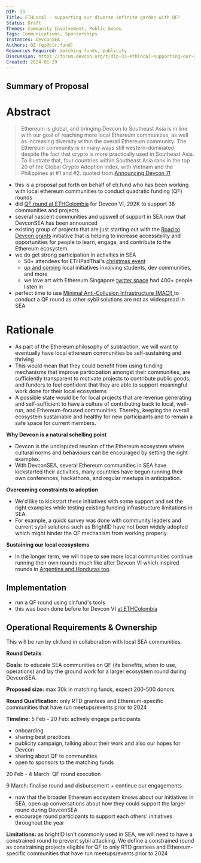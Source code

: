 ```yaml
---
DIP: 33
Title: ETHLocal - supporting our diverse infinite garden with QF!
Status: Draft
Themes: Community Involvement, Public Goods
Tags: Communications, Sponsorships
Instances: DevconSEA
Authors: QZ (qz@clr.fund)
Resources Required: matching funds, publicity
Discussion: https://forum.devcon.org/t/dip-33-ethlocal-supporting-our-diverse-infinite-garden-with-qf/3339/1
Created: 2024-01-29
---
```

## Summary of Proposal


# Abstract
> Ethereum is global, and bringing Devcon to Southeast Asia is in line with our goal of reaching more local Ethereum communities, as well as increasing diversity within the overall Ethereum community. The Ethereum community is in many ways still western-dominated, despite the fact that crypto is more practically used in Southeast Asia. To illustrate that, four countries within Southeast Asia rank in the top 20 of the Global Crypto Adoption Index, with Vietnam and the Philippines at #1 and #2.
>quoted from [Announcing Devcon 7!](https://blog.ethereum.org/en/2023/02/28/devcon-7-update)

- this is a proposal put forth on behalf of clr.fund who has been working with local ethereum communities to conduct quadratic funding (QF) rounds
- did [QF round at ETHColombia](https://ethcolombia.clr.fund/#/) for Devcon VI, 292K to support 38 communities and projects
- several nascent communities and upswell of support in SEA now that DevconSEA has been announced
- existing group of projects that are just starting out with the [Road to Devcon grants](https://blog.ethereum.org/en/2023/06/29/road-to-devcon7-grants) initiative that is helping to increase accessibility and opportunities for people to learn, engage, and contribute to the Ethereum ecosystem.
- we do get strong participation in activities in SEA
    - 50+ attendees for ETHPadThai's [christmas event](https://x.com/ethpadthai/status/1738633827881513084?s=20)
    - [up and coming](https://x.com/EFDevcon/status/1732722766196179318?s=20) local initiatives involving students, dev communities, and more
    - we love art with Ethereum Singapore [twitter space](https://x.com/ethereum_sg/status/1744531938356981955?s=20) had 400+ people listen in
- perfect time to use [Minimal Anti-Collusion Infrastructure (MACI) ](https://maci.pse.dev/) to conduct a QF round as other sybil solutions are not as widespread in SEA

# Rationale
- As part of the Ethereum philosophy of subtraction, we will want to eventually have local ethereum communities be self-sustaining and thriving
- This would mean that they could benefit from using funding mechanisms that improve participation amongst their communities, are sufficiently transparent to motivate projects to contribute public goods, and funders to feel confident that they are able to support meaningful work done for their local ecosystems
- A possible state would be for local projects that are revenue generating and self-sufficient to have a culture of contributing back to local, well-run, and Ethereum-focused communities. Thereby, keeping the overall ecosystem sustainable and healthy for new participants and to remain a safe space for current members.

**Why Devcon is a natural schelling point**
- Devcon is the undisputed reunion of the Ethereum ecosystem where cultural norms and behaviours can be encouraged by setting the right examples.
- With DevconSEA, several Ethereum communities in SEA have kickstarted their activities, many countries have begun running their own conferences, hackathons, and regular meetups in anticipation.

**Overcoming constraints to adoption**
- We'd like to kickstart these initiatives with some support and set the right examples while testing existing funding infrastructure limitations in SEA.
- For example, a quick survey was done with community leaders and current sybil solutions such as BrightID have not been widely adopted which might hinder the QF mechanism from working properly.

**Sustaining our local ecosystems**
- In the longer term, we will hope to see more local communities continue running their own rounds much like after Devcon VI which inspired rounds in [Argentina and Honduras too](https://mirror.xyz/ethhonduras.eth/qzG8eksLdK4M3rLEQ6msPA9NLbiYSWJURiwW45teZHs).

## Implementation
- run a QF round using clr.fund's tools
- this was been done before for Devcon VI [at ETHColombia](https://ethcolombia.clr.fund/#/)

## Operational Requirements & Ownership
This will be run by clr.fund in collaboration with local SEA communities.

**Round Details**

**Goals:** to educate SEA communities on QF (its benefits, when to use, operations) and lay the ground work for a larger ecosystem round during DevconSEA.

**Proposed size:** max 30k in matching funds, expect 200-500 donors

**Round Qualification:** only RTD grantees and Ethereum-specific communities that have run meetups/events prior to 2024

**Timeline:**
5 Feb - 20 Feb: actively engage participants 
- onboarding
- sharing best practices
- publicity campaign, talking about their work and also our hopes for Devcon
- sharing about QF to communities
- open to sponsors to the matching funds
    
20 Feb - 4 March: QF round execution
    
9 March: finalise round and disbursement + continue our engagements
- now that the broader Ethereum ecosystem knows about our initiatives in SEA, open up conversations about how they could support the larger round during DevconSEA
- encourage round participants to support each others' initiatives throughout the year

**Limitations:** as brightID isn't commonly used in SEA, we will need to have a constrained round to prevent sybil attacking. We define a constrained round as constraining projects eligible for QF to only RTD grantees and Ethereum-specific communities that have run meetups/events prior to 2024
